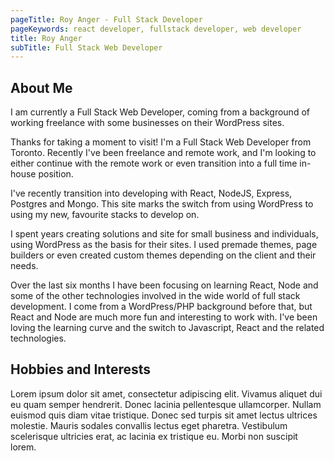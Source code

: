 ```yaml
---
pageTitle: Roy Anger - Full Stack Developer
pageKeywords: react developer, fullstack developer, web developer
title: Roy Anger
subTitle: Full Stack Web Developer
---
```


## About Me

I am currently a Full Stack Web Developer, coming from a background of working freelance with some businesses on their WordPress sites.

Thanks for taking a moment to visit! I'm a Full Stack Web Developer from Toronto. Recently I've been freelance and remote work, and I'm looking to either continue with the remote work or even transition into a full time in-house position.

I've recently transition into developing with React, NodeJS, Express, Postgres and Mongo. This site marks the switch from using WordPress to using my new, favourite stacks to develop on.

I spent years creating solutions and site for small business and individuals, using WordPress as the basis for their sites. I used premade themes, page builders or even created custom themes depending on the client and their needs.

Over the last six months I have been focusing on learning React,
Node and some of the other technologies involved in the wide
world of full stack development. I come from a WordPress/PHP
background before that, but React and Node are much more fun and
interesting to work with. I've been loving the learning curve and
the switch to Javascript, React and the related technologies.

## Hobbies and Interests

Lorem ipsum dolor sit amet, consectetur adipiscing elit. Vivamus aliquet dui eu quam semper hendrerit. Donec lacinia pellentesque ullamcorper. Nullam euismod quis diam vitae tristique. Donec sed turpis sit amet lectus ultrices molestie. Mauris sodales convallis lectus eget pharetra. Vestibulum scelerisque ultricies erat, ac lacinia ex tristique eu. Morbi non suscipit lorem.
